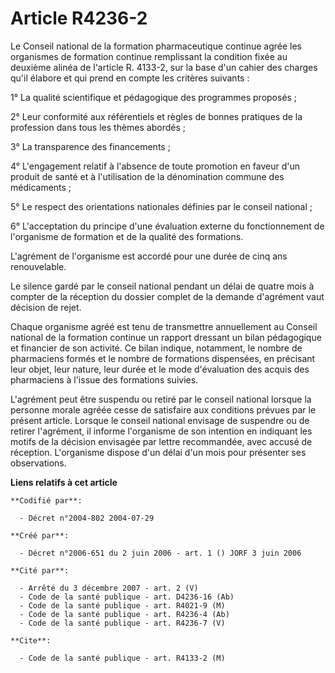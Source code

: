 # Article R4236-2

Le Conseil national de la formation pharmaceutique continue agrée les organismes de formation continue remplissant la
condition fixée au deuxième alinéa de l'article R. 4133-2, sur la base d'un cahier des charges qu'il élabore et qui prend en
compte les critères suivants :

1° La qualité scientifique et pédagogique des programmes proposés ;

2° Leur conformité aux référentiels et règles de bonnes pratiques de la profession dans tous les thèmes abordés ;

3° La transparence des financements ;

4° L'engagement relatif à l'absence de toute promotion en faveur d'un produit de santé et à l'utilisation de la dénomination
commune des médicaments ;

5° Le respect des orientations nationales définies par le conseil national ;

6° L'acceptation du principe d'une évaluation externe du fonctionnement de l'organisme de formation et de la qualité des
formations.

L'agrément de l'organisme est accordé pour une durée de cinq ans renouvelable.

Le silence gardé par le conseil national pendant un délai de quatre mois à compter de la réception du dossier complet de la
demande d'agrément vaut décision de rejet.

Chaque organisme agréé est tenu de transmettre annuellement au Conseil national de la formation continue un rapport dressant
un bilan pédagogique et financier de son activité. Ce bilan indique, notamment, le nombre de pharmaciens formés et le nombre
de formations dispensées, en précisant leur objet, leur nature, leur durée et le mode d'évaluation des acquis des pharmaciens
à l'issue des formations suivies.

L'agrément peut être suspendu ou retiré par le conseil national lorsque la personne morale agréée cesse de satisfaire aux
conditions prévues par le présent article. Lorsque le conseil national envisage de suspendre ou de retirer l'agrément, il
informe l'organisme de son intention en indiquant les motifs de la décision envisagée par lettre recommandée, avec accusé de
réception. L'organisme dispose d'un délai d'un mois pour présenter ses observations.

**Liens relatifs à cet article**

	**Codifié par**:

	  - Décret n°2004-802 2004-07-29

	**Créé par**:

	  - Décret n°2006-651 du 2 juin 2006 - art. 1 () JORF 3 juin 2006

	**Cité par**:

	  - Arrêté du 3 décembre 2007 - art. 2 (V)
	  - Code de la santé publique - art. D4236-16 (Ab)
	  - Code de la santé publique - art. R4021-9 (M)
	  - Code de la santé publique - art. R4236-4 (Ab)
	  - Code de la santé publique - art. R4236-7 (V)

	**Cite**:

	  - Code de la santé publique - art. R4133-2 (M)
